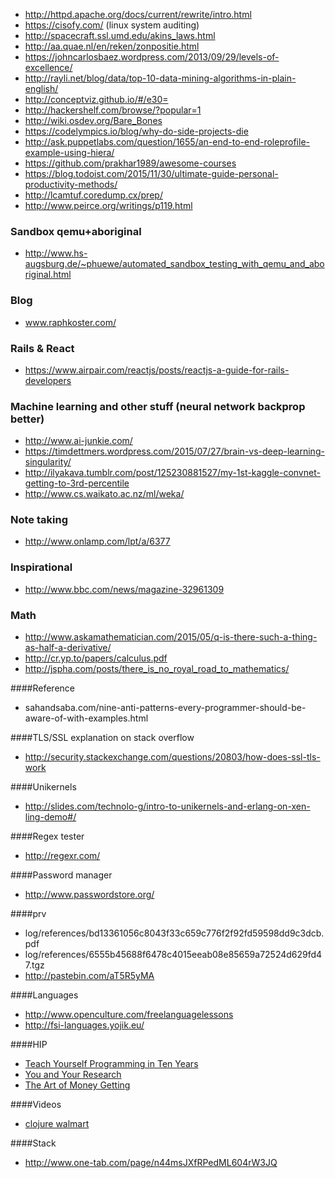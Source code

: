 * http://httpd.apache.org/docs/current/rewrite/intro.html
* https://cisofy.com/ (linux system auditing)
* http://spacecraft.ssl.umd.edu/akins_laws.html
* http://aa.quae.nl/en/reken/zonpositie.html
* https://johncarlosbaez.wordpress.com/2013/09/29/levels-of-excellence/
* http://rayli.net/blog/data/top-10-data-mining-algorithms-in-plain-english/
* http://conceptviz.github.io/#/e30=
* http://hackershelf.com/browse/?popular=1
* http://wiki.osdev.org/Bare_Bones
* https://codelympics.io/blog/why-do-side-projects-die
* http://ask.puppetlabs.com/question/1655/an-end-to-end-roleprofile-example-using-hiera/
* https://github.com/prakhar1989/awesome-courses
* https://blog.todoist.com/2015/11/30/ultimate-guide-personal-productivity-methods/
* http://lcamtuf.coredump.cx/prep/
* http://www.peirce.org/writings/p119.html

### Sandbox qemu+aboriginal
* http://www.hs-augsburg.de/~phuewe/automated_sandbox_testing_with_qemu_and_aboriginal.html

### Blog
* www.raphkoster.com/

### Rails & React
* https://www.airpair.com/reactjs/posts/reactjs-a-guide-for-rails-developers

### Machine learning and other stuff (neural network backprop better)
* http://www.ai-junkie.com/
* https://timdettmers.wordpress.com/2015/07/27/brain-vs-deep-learning-singularity/
* http://ilyakava.tumblr.com/post/125230881527/my-1st-kaggle-convnet-getting-to-3rd-percentile
* http://www.cs.waikato.ac.nz/ml/weka/

### Note taking
* http://www.onlamp.com/lpt/a/6377

### Inspirational
* http://www.bbc.com/news/magazine-32961309

### Math
* http://www.askamathematician.com/2015/05/q-is-there-such-a-thing-as-half-a-derivative/
* http://cr.yp.to/papers/calculus.pdf
* http://jspha.com/posts/there_is_no_royal_road_to_mathematics/

####Reference
* sahandsaba.com/nine-anti-patterns-every-programmer-should-be-aware-of-with-examples.html

####TLS/SSL explanation on stack overflow
* http://security.stackexchange.com/questions/20803/how-does-ssl-tls-work

####Unikernels
* http://slides.com/technolo-g/intro-to-unikernels-and-erlang-on-xen-ling-demo#/

####Regex tester
* http://regexr.com/

####Password manager
* http://www.passwordstore.org/

####prv
* log/references/bd13361056c8043f33c659c776f2f92fd59598dd9c3dcb.pdf
* log/references/6555b45688f6478c4015eeab08e85659a72524d629fd47.tgz
* http://pastebin.com/aT5R5yMA

####Languages
* http://www.openculture.com/freelanguagelessons
* http://fsi-languages.yojik.eu/

####HIP
* [Teach Yourself Programming in Ten Years](http://norvig.com/21-days.html)
* [You and Your Research](https://www.cs.virginia.edu/~robins/YouAndYourResearch.html)
* [The Art of Money Getting](https://www.gutenberg.org/files/8581/8581-h/8581-h.htm)

####Videos
* [clojure walmart](https://www.youtube.com/watch?v=av9Xi6CNqq4) 

####Stack
* http://www.one-tab.com/page/n44msJXfRPedML604rW3JQ


